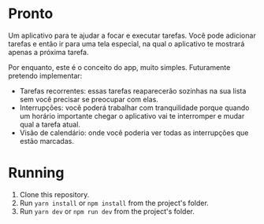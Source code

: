 # Pronto

Um aplicativo para te ajudar a focar e executar tarefas. Você pode adicionar
tarefas e então ir para uma tela especial, na qual o aplicativo te mostrará
apenas a próxima tarefa.

Por enquanto, este é o conceito do app, muito simples. Futuramente pretendo
implementar:

* Tarefas recorrentes: essas tarefas reaparecerão sozinhas na sua lista sem
  você precisar se preocupar com elas.
* Interrupções: você poderá trabalhar com tranquilidade porque quando um horário
  importante chegar o aplicativo vai te interromper e mudar qual a tarefa atual.
* Visão de calendário: onde você poderia ver todas as interrupções que estão
  marcadas.
  
# Running

1. Clone this repository.
2. Run `yarn install` or `npm install` from the project's folder.
3. Run `yarn dev` or `npm run dev` from the project's folder.
